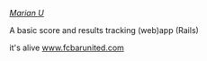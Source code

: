 
[*Marian U*](http://github.com/smenarru/)

A basic score and results tracking (web)app (Rails)

it's alive
 www.fcbarunited.com

